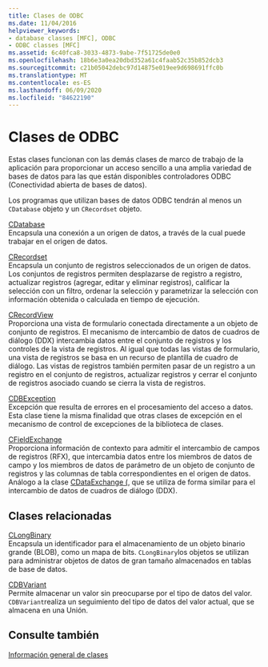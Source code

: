 ```yaml
---
title: Clases de ODBC
ms.date: 11/04/2016
helpviewer_keywords:
- database classes [MFC], ODBC
- ODBC classes [MFC]
ms.assetid: 6c40fca8-3033-4873-9abe-7f51725de0e0
ms.openlocfilehash: 18b6e3a0ea20dbd352a61c4faab52c35b852dcb3
ms.sourcegitcommit: c21b05042debc97d14875e019ee9d698691ffc0b
ms.translationtype: MT
ms.contentlocale: es-ES
ms.lasthandoff: 06/09/2020
ms.locfileid: "84622190"
---
```

# <a name="odbc-classes"></a>Clases de ODBC

Estas clases funcionan con las demás clases de marco de trabajo de la aplicación para proporcionar un acceso sencillo a una amplia variedad de bases de datos para las que están disponibles controladores ODBC (Conectividad abierta de bases de datos).

Los programas que utilizan bases de datos ODBC tendrán al menos un `CDatabase` objeto y un `CRecordset` objeto.

[CDatabase](reference/cdatabase-class.md)<br/>
Encapsula una conexión a un origen de datos, a través de la cual puede trabajar en el origen de datos.

[CRecordset](reference/crecordset-class.md)<br/>
Encapsula un conjunto de registros seleccionados de un origen de datos. Los conjuntos de registros permiten desplazarse de registro a registro, actualizar registros (agregar, editar y eliminar registros), calificar la selección con un filtro, ordenar la selección y parametrizar la selección con información obtenida o calculada en tiempo de ejecución.

[CRecordView](reference/crecordview-class.md)<br/>
Proporciona una vista de formulario conectada directamente a un objeto de conjunto de registros. El mecanismo de intercambio de datos de cuadros de diálogo (DDX) intercambia datos entre el conjunto de registros y los controles de la vista de registros. Al igual que todas las vistas de formulario, una vista de registros se basa en un recurso de plantilla de cuadro de diálogo. Las vistas de registros también permiten pasar de un registro a un registro en el conjunto de registros, actualizar registros y cerrar el conjunto de registros asociado cuando se cierra la vista de registros.

[CDBException](reference/cdbexception-class.md)<br/>
Excepción que resulta de errores en el procesamiento del acceso a datos. Esta clase tiene la misma finalidad que otras clases de excepción en el mecanismo de control de excepciones de la biblioteca de clases.

[CFieldExchange](reference/cfieldexchange-class.md)<br/>
Proporciona información de contexto para admitir el intercambio de campos de registros (RFX), que intercambia datos entre los miembros de datos de campo y los miembros de datos de parámetro de un objeto de conjunto de registros y las columnas de tabla correspondientes en el origen de datos. Análogo a la clase [CDataExchange (](reference/cdataexchange-class.md), que se utiliza de forma similar para el intercambio de datos de cuadros de diálogo (DDX).

## <a name="related-classes"></a>Clases relacionadas

[CLongBinary](reference/clongbinary-class.md)<br/>
Encapsula un identificador para el almacenamiento de un objeto binario grande (BLOB), como un mapa de bits. `CLongBinary`los objetos se utilizan para administrar objetos de datos de gran tamaño almacenados en tablas de base de datos.

[CDBVariant](reference/cdbvariant-class.md)<br/>
Permite almacenar un valor sin preocuparse por el tipo de datos del valor. `CDBVariant`realiza un seguimiento del tipo de datos del valor actual, que se almacena en una Unión.

## <a name="see-also"></a>Consulte también

[Información general de clases](class-library-overview.md)
